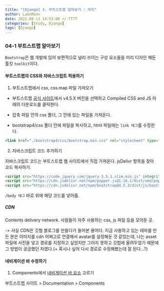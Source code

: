 ```yaml
---
title: "[Django] 3. 부트스트랩 알아보기 : 까지"
author: LaonMoon
date: 2021-08-13 14:53:00 +/-TTTT
categories: [Study, Django]
tags: [Django]
---
```


### 04-1 부트스트랩 알아보기
`Bootstrap`은 웹 개발에 있어 보편적으로 널리 쓰이는 구성 요소들을 미리 디자인 해둔 툴킷 `toolkit`이다.

#### 부트스트랩의 CSS와 자바스크립트 적용하기

1. 부트스트랩에서 css, css.map 파일 가져오기

- 부트스트랩 [공식 사이트](https://getbootstrap.com/docs/4.5/getting-started/download/)에서 v4.5.X 버전을 선택하고 Compiled CSS and JS 아래의 다운로드를 클릭한다.

- 압축 파일 안의 css 폴더, 그 안에 있는 파일을 가져온다.
- bootstrap4/css 폴더 안에 파일을 복사하고, html 파일에는 `link 태그`를 수정한다.

```html
<link href="./bootstrap4/css/bootstrap.min.css" rel="stylesheet" type="text/css">
```

2. 자바스크립트 코드 추가하기

자바스크립트 코드는 부트스트랩 웹 사이트에서 직접 가져온다. jsDelivr 항목을 찾아 코드 복사하기.

```html
<script src="https://code.jquery.com/jquery-3.5.1.slim.min.js" integrity="sha384-DfXdz2htPH0lsSSs5nCTpuj/zy4C+OGpamoFVy38MVBnE+IbbVYUew+OrCXaRkfj" crossorigin="anonymous"></script>
<script src="https://cdn.jsdelivr.net/npm/popper.js@1.16.1/dist/umd/popper.min.js" integrity="sha384-9/reFTGAW83EW2RDu2S0VKaIzap3H66lZH81PoYlFhbGU+6BZp6G7niu735Sk7lN" crossorigin="anonymous"></script>
<script src="https://cdn.jsdelivr.net/npm/bootstrap@4.5.3/dist/js/bootstrap.min.js" integrity="sha384-w1Q4orYjBQndcko6MimVbzY0tgp4pWB4lZ7lr30WKz0vr/aWKhXdBNmNb5D92v7s" crossorigin="anonymous"></script>
```
`/body 태그` 바로 위에 해당 코드를 넣어줌.

##### **CDN** 
Contents delivery network. 사람들이 자주 사용하는 css, js 파일 등을 모아둔 곳.

-> 사실 CDN은 깃헙 블로그를 만들다가 들어본 용어다. 지금 사용하고 있는 테마를 만든 분은 이미지를 cdn 어쩌고로 연결해서 avatar를 설정해둔 것 같았는데, 나는 asset 파일에 사진을 넣고 경로를 지정하고 싶었지만 그러지 못하고 깃헙에 올려두었기 때문에 그 방법이 궁금했던 차였다.(+ 혹시나 싶어 다시 경로로 수정해봤는데 잘 된다...?)

#### 네비게이션 바 수정하기
1. Components에서 [내비게이션 바 요소](https://getbootstrap.com/docs/4.5/components/navbar/) 고르기

부트스트랩 사이트 > Documentation > Components

